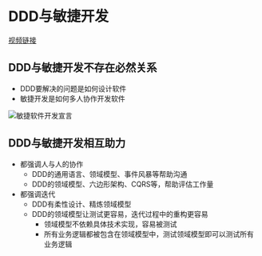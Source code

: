 # DDD与敏捷开发

[视频链接](https://www.bilibili.com/video/BV171421f7qE)

## DDD与敏捷开发不存在必然关系

- DDD要解决的问题是如何设计软件
- 敏捷开发是如何多人协作开发软件

![敏捷软件开发宣言](/ddd/agile-development1.png)

## DDD与敏捷开发相互助力

- 都强调人与人的协作
  - DDD的通用语言、领域模型、事件风暴等帮助沟通
  - DDD的领域模型、六边形架构、CQRS等，帮助评估工作量
- 都强调迭代
  - DDD有柔性设计、精炼领域模型
  - DDD的领域模型让测试更容易，迭代过程中的重构更容易
    - 领域模型不依赖具体技术实现，容易被测试
    - 所有业务逻辑都被包含在领域模型中，测试领域模型即可以测试所有业务逻辑
